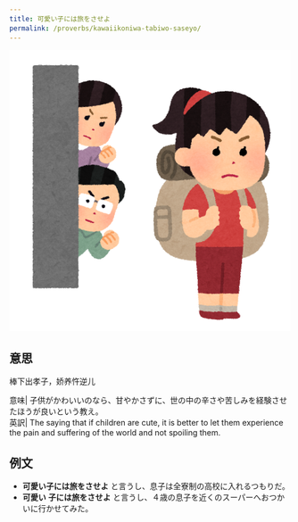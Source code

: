 ```yaml
---
title: 可愛い子には旅をさせよ
permalink: /proverbs/kawaiikoniwa-tabiwo-saseyo/
---
```


![](/assets/images/proverbs/kawaiikoniwa-tabiwosaseyo.png)

## 意思

棒下出孝子，娇养忤逆儿

意味| 子供がかわいいのなら、甘やかさずに、世の中の辛さや苦しみを経験させたほうが良いという教え。  
英訳| The saying that if children are cute, it is better to let them experience the pain and suffering of the world and not spoiling them.  

## 例文

- **可愛い子には旅をさせよ** と言うし、息子は全寮制の高校に入れるつもりだ。
- **可愛い** **子には旅をさせよ** と言うし、４歳の息子を近くのスーパーへおつかいに行かせてみた。
